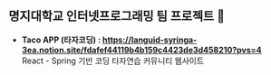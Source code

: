 ## 명지대학교 인터넷프로그래밍 팀 프로젝트 👋
- **Taco APP (타자코딩) : https://languid-syringa-3ea.notion.site/fdafef44119b4b159c4423de3d458210?pvs=4**  
  React - Spring 기반 코딩 타자연습 커뮤니티 웹사이트

<!--

**Here are some ideas to get you started:**

🙋‍♀️ A short introduction - what is your organization all about?
🌈 Contribution guidelines - how can the community get involved?
👩‍💻 Useful resources - where can the community find your docs? Is there anything else the community should know?
🍿 Fun facts - what does your team eat for breakfast?
🧙 Remember, you can do mighty things with the power of [Markdown](https://docs.github.com/github/writing-on-github/getting-started-with-writing-and-formatting-on-github/basic-writing-and-formatting-syntax)
-->
